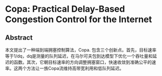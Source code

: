 # Copa: Practical Delay-Based Congestion Control for the Internet

## Abstract

本文提出了一种端到端拥塞控制算法，Copa. 包含三个创新点。首先，目标速率等于1/dq，dq是测量的队列延迟，在马尔可夫包到达模型下优化一个吞吐量和延迟的函数。其次，它朝目标速率的方向调整拥塞窗口，快速收敛到准确公平的速率。这两个方法让一族Copa流维持高带宽利用和低队列延迟。

